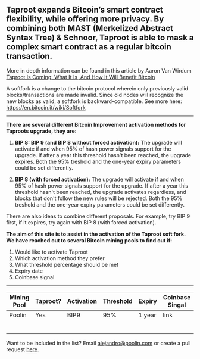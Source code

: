 

## Taproot expands Bitcoin’s smart contract flexibility, while offering more privacy. By combining both MAST (Merkelized Abstract Syntax Tree) & Schnoor, Taproot is able to mask a complex smart contract as a regular bitcoin transaction.
More in depth information can be found in this article by Aaron Van Wirdum [Taproot Is Coming: What It Is, And How It Will Benefit Bitcoin](https://bitcoinmagazine.com/articles/taproot-coming-what-it-and-how-it-will-benefit-bitcoin)
 
 A softfork is a change to the bitcoin protocol wherein only previously valid blocks/transactions are made invalid. Since old nodes will recognize the new blocks as valid, a softfork is backward-compatible. See more here: https://en.bitcoin.it/wiki/Softfork
 
 ------
 
**There are several different Bitcoin Improvement  activation methods for Taproots upgrade, they are:**
  
1. **BIP 8: BIP 9 (and BIP 8 without forced activation):** The upgrade will activate if and when 95% of hash power signals support for the upgrade. If after a year this threshold hasn't been reached, the upgrade expires. Both the 95% treshold and the one-year expiry parameters could be set differently.

1. **BIP 8 (with forced activation):** The upgrade will activate if and when 95% of hash power signals support for the upgrade. If after a year this threshold hasn't been reached, the upgrade activates regardless, and blocks that don't follow the new rules will be rejected. Both the 95% treshold and the one-year expiry parameters could be set differently.

There are also ideas to combine different proposals. For example, try BIP 9 first, if it expires, try again with BIP 8 (with forced activation).
 
**The aim of this site is to assist in the activation of the Taproot soft fork. We have reached out to several Bitcoin mining pools to find out if:**
 
1. Would like to activate Taproot
1. Which activation method they prefer
1. What threshold percentage should be met
1. Expiry date
1. Coinbase signal

------
 
 Mining Pool |   Taproot?     |  Activation   | Threshold    | Expiry | Coinbase Singal
------------ | ------------- | ------------- | ------------- | ------------- | -------------
Poolin | Yes | BIP9 | 95% | 1 year | link
 | | | 
 | | |
 | | | 
 | | | 
 | | |
 | | | 

Want to be included in the list? Email alejandro@poolin.com or create a pull request [here](https://github.com/taprootactivation).
